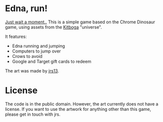 # Edna, run!
[Just wait a moment..](https://ednarun.com/) This is a simple game based on the Chrome Dinosaur game, using assets from the [Kitboga](https://twitch.tv/kitboga) "universe".

It features:
* Edna running and jumping
* Computers to jump over
* Crows to avoid
* Google and Target gift cards to redeem

The art was made by [jrs13](https://twitter.com/jrsain).

# License
The code is in the public domain. However, the art currently does not have a license. If you want to use the artwork for anything other than this game, please get in touch with jrs.
